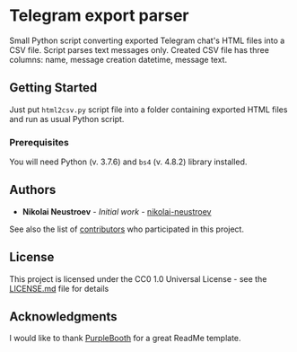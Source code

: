 # Telegram export parser

Small Python script converting exported Telegram chat's HTML files into a CSV file. Script parses text messages only. Created CSV file has three columns: name, message creation datetime, message text.

## Getting Started

Just put ```html2csv.py``` script file into a folder containing exported HTML files and run as usual Python script.

### Prerequisites

You will need Python (v. 3.7.6) and ```bs4``` (v. 4.8.2) library installed.

## Authors

* **Nikolai Neustroev** - *Initial work* - [nikolai-neustroev](https://github.com/nikolai-neustroev/)

See also the list of [contributors](https://github.com/nikolai-neustroev/telegram-export-parser/contributors) who participated in this project.

## License

This project is licensed under the CC0 1.0 Universal License - see the [LICENSE.md](LICENSE.md) file for details

## Acknowledgments

I would like to thank [PurpleBooth](https://gist.github.com/PurpleBooth/b24679402957c63ec426) for a great ReadMe template.
